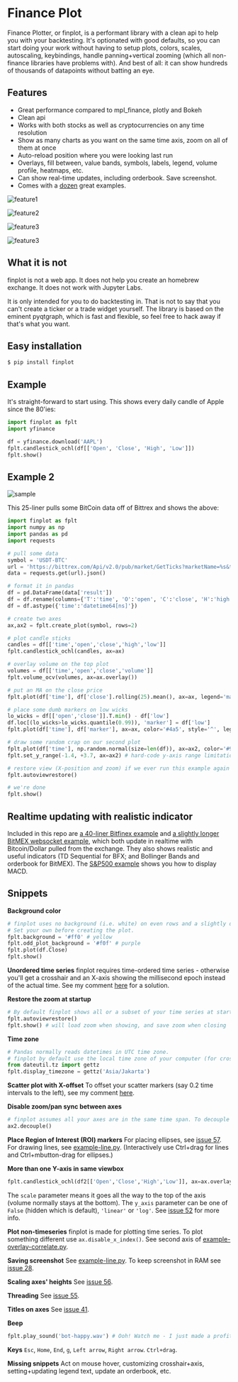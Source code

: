 # Finance Plot

Finance Plotter, or finplot, is a performant library with a clean api to help you with your backtesting. It's
optionated with good defaults, so you can start doing your work without having to setup plots, colors, scales,
autoscaling, keybindings, handle panning+vertical zooming (which all non-finance libraries have problems with).
And best of all: it can show hundreds of thousands of datapoints without batting an eye.


## Features

* Great performance compared to mpl_finance, plotly and Bokeh
* Clean api
* Works with both stocks as well as cryptocurrencies on any time resolution
* Show as many charts as you want on the same time axis, zoom on all of them at once
* Auto-reload position where you were looking last run
* Overlays, fill between, value bands, symbols, labels, legend, volume profile, heatmaps, etc.
* Can show real-time updates, including orderbook. Save screenshot.
* Comes with a [dozen](https://github.com/highfestiva/finplot/blob/master/finplot) great examples.

![feature1](https://raw.githubusercontent.com/highfestiva/finplot/master/feature1.png)

![feature2](https://raw.githubusercontent.com/highfestiva/finplot/master/feature2.jpg)

![feature3](https://raw.githubusercontent.com/highfestiva/finplot/master/feature3.jpg)

![feature3](https://raw.githubusercontent.com/highfestiva/finplot/master/feature-nuts.jpg)


## What it is not

finplot is not a web app. It does not help you create an homebrew exchange. It does not work with Jupyter Labs.

It is only intended for you to do backtesting in. That is not to say that you can't create a ticker or a trade
widget yourself. The library is based on the eminent pyqtgraph, which is fast and flexible, so feel free to hack
away if that's what you want.


## Easy installation

```bash
$ pip install finplot
```


## Example

It's straight-forward to start using. This shows every daily candle of Apple since the 80'ies:

```python
import finplot as fplt
import yfinance

df = yfinance.download('AAPL')
fplt.candlestick_ochl(df[['Open', 'Close', 'High', 'Low']])
fplt.show()
```


## Example 2

![sample](https://raw.githubusercontent.com/highfestiva/finplot/master/screenshot.jpg)


This 25-liner pulls some BitCoin data off of Bittrex and shows the above:


```python
import finplot as fplt
import numpy as np
import pandas as pd
import requests

# pull some data
symbol = 'USDT-BTC'
url = 'https://bittrex.com/Api/v2.0/pub/market/GetTicks?marketName=%s&tickInterval=fiveMin' % symbol
data = requests.get(url).json()

# format it in pandas
df = pd.DataFrame(data['result'])
df = df.rename(columns={'T':'time', 'O':'open', 'C':'close', 'H':'high', 'L':'low', 'V':'volume'})
df = df.astype({'time':'datetime64[ns]'})

# create two axes
ax,ax2 = fplt.create_plot(symbol, rows=2)

# plot candle sticks
candles = df[['time','open','close','high','low']]
fplt.candlestick_ochl(candles, ax=ax)

# overlay volume on the top plot
volumes = df[['time','open','close','volume']]
fplt.volume_ocv(volumes, ax=ax.overlay())

# put an MA on the close price
fplt.plot(df['time'], df['close'].rolling(25).mean(), ax=ax, legend='ma-25')

# place some dumb markers on low wicks
lo_wicks = df[['open','close']].T.min() - df['low']
df.loc[(lo_wicks>lo_wicks.quantile(0.99)), 'marker'] = df['low']
fplt.plot(df['time'], df['marker'], ax=ax, color='#4a5', style='^', legend='dumb mark')

# draw some random crap on our second plot
fplt.plot(df['time'], np.random.normal(size=len(df)), ax=ax2, color='#927', legend='stuff')
fplt.set_y_range(-1.4, +3.7, ax=ax2) # hard-code y-axis range limitation

# restore view (X-position and zoom) if we ever run this example again
fplt.autoviewrestore()

# we're done
fplt.show()
```


## Realtime updating with realistic indicator

Included in this repo are [a 40-liner Bitfinex example](https://github.com/highfestiva/finplot/blob/master/finplot/example-bfx.py)
and [a slightly longer BitMEX websocket example](https://github.com/highfestiva/finplot/blob/master/finplot/example-bitmex-ws.py),
which both update in realtime with Bitcoin/Dollar pulled from the exchange. They also shows realistic and useful indicators (TD
Sequential for BFX; and Bollinger Bands and orderbook for BitMEX). The
[S&P500 example](https://github.com/highfestiva/finplot/blob/master/finplot/example-snp500.py) shows you how to display MACD.


## Snippets

**Background color**
```python
# finplot uses no background (i.e. white) on even rows and a slightly different color on odd rows.
# Set your own before creating the plot.
fplt.background = '#ff0' # yellow
fplt.odd_plot_background = '#f0f' # purple
fplt.plot(df.Close)
fplt.show()
```

**Unordered time series**
finplot requires time-ordered time series - otherwise you'll get a crosshair and an X-axis showing the
millisecond epoch instead of the actual time. See my comment
[here](https://github.com/highfestiva/finplot/issues/58#issuecomment-716054127) for a solution.

**Restore the zoom at startup**
```python
# By default finplot shows all or a subset of your time series at startup. Do so to store your zoom position:
fplt.autoviewrestore()
fplt.show() # will load zoom when showing, and save zoom when closing
```

**Time zone**
```python
# Pandas normally reads datetimes in UTC time zone.
# finplot by default use the local time zone of your computer (for crosshair and X-axis)
from dateutil.tz import gettz
fplt.display_timezone = gettz('Asia/Jakarta')
```

**Scatter plot with X-offset**
To offset your scatter markers (say 0.2 time intervals to the left), see my comment
[here](https://github.com/highfestiva/finplot/issues/31#issuecomment-695952455).

**Disable zoom/pan sync between axes**
```python
# finplot assumes all your axes are in the same time span. To decouple the zoom/pan link, use:
ax2.decouple()
```

**Place Region of Interest (ROI) markers**
For placing ellipses, see [issue 57](https://github.com/highfestiva/finplot/issues/57).
For drawing lines, see [example-line.py](https://github.com/highfestiva/finplot/blob/master/finplot/example-line.py).
(Interactively use Ctrl+drag for lines and Ctrl+mbutton-drag for ellipses.)

**More than one Y-axis in same viewbox**
```python
fplt.candlestick_ochl(df2[['Open','Close','High','Low']], ax=ax.overlay(scale=1.0, y_axis='linear'))
```
The `scale` parameter means it goes all the way to the top of the axis (volume normally stays at the bottom).
The `y_axis` parameter can be one of `False` (hidden which is default), `'linear'` or `'log'`.
See [issue 52](https://github.com/highfestiva/finplot/issues/52) for more info.

**Plot non-timeseries**
finplot is made for plotting time series. To plot something different use `ax.disable_x_index()`. See second
axis of [example-overlay-correlate.py](https://github.com/highfestiva/finplot/blob/master/finplot/example-overlay-correlate.py).

**Saving screenshot**
See [example-line.py](https://github.com/highfestiva/finplot/blob/master/finplot/example-line.py).
To keep screenshot in RAM see [issue 28](https://github.com/highfestiva/finplot/issues/28).

**Scaling axes' heights**
See [issue 56](https://github.com/highfestiva/finplot/issues/56).

**Threading**
See [issue 55](https://github.com/highfestiva/finplot/issues/55).

**Titles on axes**
See [issue 41](https://github.com/highfestiva/finplot/issues/41).

**Beep**
```python
fplt.play_sound('bot-happy.wav') # Ooh! Watch me - I just made a profit!
```

**Keys**
`Esc`, `Home`, `End`, `g`, `Left arrow`, `Right arrow`. `Ctrl+drag`.

**Missing snippets**
Act on mouse hover, customizing crosshair+axis, setting+updating legend text, update an orderbook, etc.
